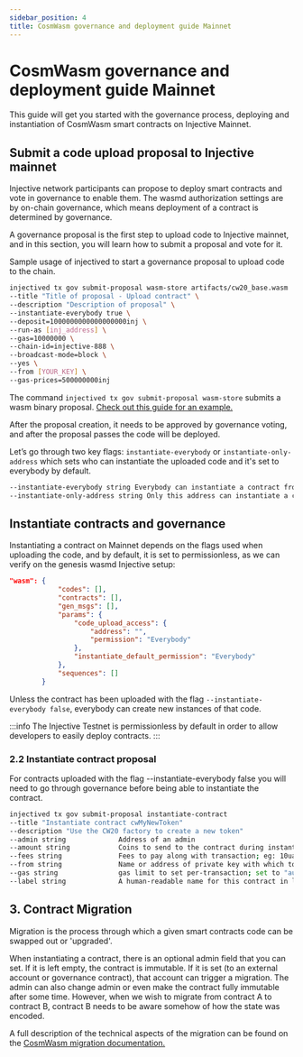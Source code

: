 ```yaml
---
sidebar_position: 4
title: CosmWasm governance and deployment guide Mainnet
---
```


# CosmWasm governance and deployment guide Mainnet


This guide will get you started with the governance process, deploying and instantiation of CosmWasm smart contracts on Injective Mainnet.

## Submit a code upload proposal to Injective mainnet

Injective network participants can propose to deploy smart contracts and vote in governance to enable them. The wasmd authorization settings are by on-chain governance, which means deployment of a contract is determined by governance.

A governance proposal is the first step to upload code to Injective mainnet, and in this section, you will learn how to submit a proposal and vote for it.

Sample usage of injectived to start a governance proposal to upload code to the chain. 

```bash
injectived tx gov submit-proposal wasm-store artifacts/cw20_base.wasm
--title "Title of proposal - Upload contract" \
--description "Description of proposal" \
--instantiate-everybody true \
--deposit=1000000000000000000inj \
--run-as [inj_address] \
--gas=10000000 \
--chain-id=injective-888 \
--broadcast-mode=block \
--yes \
--from [YOUR_KEY] \
--gas-prices=500000000inj
```

The command `injectived tx gov submit-proposal wasm-store` submits a wasm binary proposal. [Check out this guide for an example.](https://docs.injective.network/develop/guides/cosmwasm-dapps/Cosmwasm_deployment_guide_Testnet)  

After the proposal creation, it needs to be approved by governance voting, and after the proposal passes the code will be deployed. 

Let’s go through two key flags:
`instantiate-everybody` or `instantiate-only-address` which sets who can instantiate the uploaded code and it's set to everybody by default.

```bash
--instantiate-everybody string Everybody can instantiate a contract from the code, optional
--instantiate-only-address string Only this address can instantiate a contract instance from the code
```

## Instantiate contracts and governance

Instantiating a contract on Mainnet depends on the flags used when uploading the code, and by default, it is set to permissionless, as we can verify on the genesis wasmd Injective setup:

``` json
"wasm": {
            "codes": [],
            "contracts": [],
            "gen_msgs": [],
            "params": {
                "code_upload_access": {
                    "address": "",
                    "permission": "Everybody"
                },
                "instantiate_default_permission": "Everybody"
            },
            "sequences": []
        }
```

Unless the contract has been uploaded with the flag `--instantiate-everybody false`, everybody can create new instances of that code. 

:::info
The Injective Testnet is permissionless by default in order to allow developers to easily deploy contracts.
::: 

### 2.2 Instantiate contract proposal

For contracts uploaded with the flag --instantiate-everybody false you will need to go through governance before being able to instantiate the contract.

```bash
injectived tx gov submit-proposal instantiate-contract
--title "Instantiate contract cwMyNewToken"
--description "Use the CW20 factory to create a new token"
--admin string             Address of an admin
--amount string            Coins to send to the contract during instantiation
--fees string              Fees to pay along with transaction; eg: 10uatom
--from string              Name or address of private key with which to sign
--gas string               gas limit to set per-transaction; set to "auto" to calculate sufficient gas automatically (default 200000)
--label string             A human-readable name for this contract in lists
```

## 3. Contract Migration

Migration is the process through which a given smart contracts code can be swapped out or 'upgraded'.

When instantiating a contract, there is an optional admin field that you can set. If it is left empty, the contract is immutable. If it is set (to an external account or governance contract), that account can trigger a migration. The admin can also change admin or even make the contract fully immutable after some time. However, when we wish to migrate from contract A to contract B, contract B needs to be aware somehow of how the state was encoded.

A full description of the technical aspects of the migration can be found on the [CosmWasm migration documentation.](https://book.cosmwasm.com/actor-model/contract-as-actor.html?#migrations)